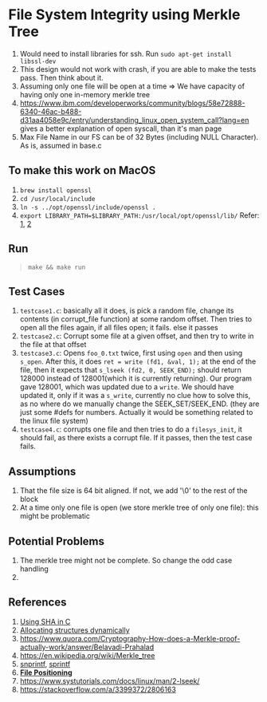 # File System Integrity using Merkle Tree

1. Would need to install libraries for ssh. Run `sudo apt-get install libssl-dev
`
2. This design would not work with crash, if you are able to make the tests pass. Then think about it.
3. Assuming only one file will be open at a time => We have capacity of having only one in-memory merkle tree
4. <https://www.ibm.com/developerworks/community/blogs/58e72888-6340-46ac-b488-d31aa4058e9c/entry/understanding_linux_open_system_call?lang=en> gives a better explanation of open syscall, than it's man page
5. Max File Name in our FS can be of 32 Bytes (including NULL Character). As is, assumed in base.c

## To make this work on MacOS
1. `brew install openssl`
2. `cd /usr/local/include `
3. `ln -s ../opt/openssl/include/openssl .`
4. `export LIBRARY_PATH=$LIBRARY_PATH:/usr/local/opt/openssl/lib/`
Refer: [1](https://github.com/mongodb/mongo-php-driver/issues/523), [2](https://github.com/brianmario/mysql2/issues/795#issuecomment-337006164)

## Run
> `make && make run`

## Test Cases
1. `testcase1.c`: basically all it does, is pick a random file, change its contents (in corrupt_file function) at some random offset. Then tries to open all the files again, if all files open; it fails. else it passes
2. `testcase2.c`: Corrupt some file at a given offset, and then try to write in the file at that offset
3. `testcase3.c`: Opens `foo_0.txt` twice, first using `open` and then using `s_open`. After this, it does `ret = write (fd1, &val, 1);` at the end of the file, then it expects that `s_lseek (fd2, 0, SEEK_END);` should return 128000 instead of 128001(which it is currently returning). Our program gave 128001, which was updated due to a `write`. We should have updated it, only if it was a `s_write`, currently no clue how to solve this, as no where do we manually change the SEEK_SET/SEEK_END. (they are just some #defs for numbers. Actually it would be something related to the linux file system)
4. `testcase4.c`: corrupts one file and then tries to do a `filesys_init`, it should fail, as there exists a corrupt file. If it passes, then the test case fails.

## Assumptions
1. That the file size is 64 bit aligned. If not, we add '\0' to the rest of the block
2. At a time only one file is open (we store merkle tree of only one file): this might be problematic

## Potential Problems
1. The merkle tree might not be complete. So change the odd case handling
2. 

## References
1. [Using SHA in C](https://stackoverflow.com/a/919375/2806163)
2. [Allocating structures dynamically](https://www.quora.com/How-to-create-a-dynamic-structures-in-C)
3. <https://www.quora.com/Cryptography-How-does-a-Merkle-proof-actually-work/answer/Belavadi-Prahalad>
4. <https://en.wikipedia.org/wiki/Merkle_tree>
5. [snprintf](https://www.geeksforgeeks.org/snprintf-c-library/), [sprintf](https://www.geeksforgeeks.org/sprintf-in-c/)
6. [**File Positioning**](https://www.gnu.org/software/libc/manual/html_node/File-Positioning.html)
7. <https://www.systutorials.com/docs/linux/man/2-lseek/>
8. <https://stackoverflow.com/a/3399372/2806163>